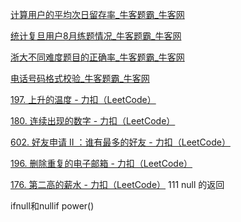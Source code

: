 [计算用户的平均次日留存率_牛客题霸_牛客网](https://www.nowcoder.com/practice/126083961ae0415fbde061d7ebbde453?tpId=199&tqId=1975681&sourceUrl=https%3A%2F%2Fwww.nowcoder.com%2Fexam%2Foj%3FquestionJobId%3D10%26subTabName%3Donline_coding_page)

[统计复旦用户8月练题情况_牛客题霸_牛客网](https://www.nowcoder.com/practice/53235096538a456b9220fce120c062b3?tpId=199&tqId=1980673&sourceUrl=https%3A%2F%2Fwww.nowcoder.com%2Fexam%2Foj%3FquestionJobId%3D10%26subTabName%3Donline_coding_page)

[浙大不同难度题目的正确率_牛客题霸_牛客网](https://www.nowcoder.com/practice/d8a4f7b1ded04948b5435a45f03ead8c?tpId=199&tqId=1980674&sourceUrl=https%3A%2F%2Fwww.nowcoder.com%2Fexam%2Foj%3FquestionJobId%3D10%26subTabName%3Donline_coding_page)

[电话号码格式校验_牛客题霸_牛客网](https://www.nowcoder.com/practice/2c2453e909c04c29a04c11e9d6b2c769?tpId=199&tqId=11211983&sourceUrl=https%3A%2F%2Fwww.nowcoder.com%2Fexam%2Foj%3FquestionJobId%3D10%26subTabName%3Donline_coding_page)

[197. 上升的温度 - 力扣（LeetCode）](https://leetcode.cn/problems/rising-temperature/submissions/667407601/?envType=study-plan-v2&envId=sql-free-50)

[180. 连续出现的数字 - 力扣（LeetCode）](https://leetcode.cn/problems/consecutive-numbers/submissions/668647856/?envType=study-plan-v2&envId=sql-free-50)

[602. 好友申请 II ：谁有最多的好友 - 力扣（LeetCode）](https://leetcode.cn/problems/friend-requests-ii-who-has-the-most-friends/description/?envType=study-plan-v2&envId=sql-free-50)

[196. 删除重复的电子邮箱 - 力扣（LeetCode）](https://leetcode.cn/problems/delete-duplicate-emails/?envType=study-plan-v2&envId=sql-free-50)

[176. 第二高的薪水 - 力扣（LeetCode）](https://leetcode.cn/problems/second-highest-salary/description/?envType=study-plan-v2&envId=sql-free-50)
111
null 的返回

ifnull和nullif
power()
<!--stackedit_data:
eyJoaXN0b3J5IjpbMTA4OTQ2MDgwNiwtMTM0OTM4Mjg5NCwtMz
QyODcxNDk0LC0xMTA2MzY5NDIyLDEwNTEzNTEyOTAsNTQ0MTY2
NTk4LDEyODkyNjM4MTldfQ==
-->